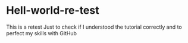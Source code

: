 # Hell-world-re-test
This is a retest Just to check if I understood the tutorial correctly and to perfect my skills with GitHub
